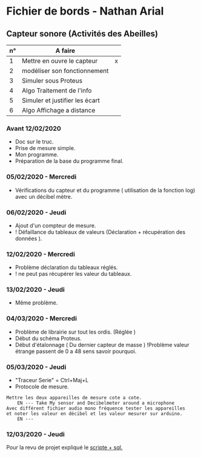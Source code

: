 # Fichier de bords - Nathan Arial
## Capteur sonore (Activités des Abeilles)


| n°  |A faire|  | 
|-----|---------------|----|
|  1  |Mettre en ouvre le capteur | x |
|  2  |modéliser son fonctionnement |  |
|  3  |Simuler sous Proteus |  |
|  4  |Algo Traitement de l'info |  |
|  5  |Simuler et justifier les écart |  |
|  6  |Algo Affichage a distance |  |
### Avant 12/02/2020
- Doc sur le truc.
- Prise de mesure simple.
- Mon programme.
- Préparation de la base du programme final.

### 05/02/2020 - Mercredi
- Vérifications du capteur et du programme ( utilisation de la fonction log) avec un décibel mètre.

### 06/02/2020 - Jeudi
- Ajout d'un compteur de mesure.
- ! Défaillance du tableaux de valeurs (Déclaration + récupération des données ).

### 12/02/2020 - Mercredi
- Problème déclaration du tableaux réglés.
- ! ne peut pas récupérer les valeur du tableaux.

### 13/02/2020 - Jeudi
- Même problème.

### 04/03/2020 - Mercredi
- Problème de librairie sur tout les ordis. (Réglée )
- Début du schéma Proteus.
- Début d'étalonnage ( Du dernier capteur de masse ) 
!Problème valeur étrange passent de 0 a 48 sens savoir pourquoi.


### 05/03/2020 - Jeudi
- "Traceur Serie" = Ctrl+Maj+L
- Protocole de mesure. 
```
Mettre les deux appareilles de mesure cote a cote.
	EN --- Take My sensor and Decibelmeter around a microphone
Avec différent fichier audio mono fréquence tester les appareilles 
et noter les valeur en décibel et les valeur mesurer sur arduino.
	EN ---
```
### 12/03/2020 - Jeudi

Pour la revu de projet expliqué le [scripte + sql.](https://github.com/MrRoiPanda/tlb_beesight/blob/website/index.php)

<!--stackedit_data:
eyJoaXN0b3J5IjpbMTc3MTQ3ODM0Nl19
-->